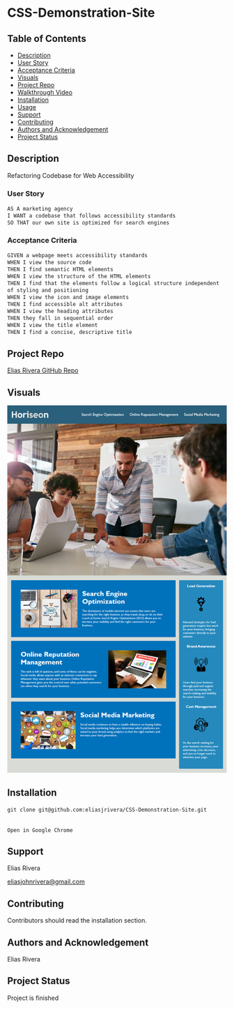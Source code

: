 # CSS-Demonstration-Site

## Table of Contents
- [Description](#description)
- [User Story](#user-story)
- [Acceptance Criteria](#acceptance-criteria)
- [Visuals](#visuals)
- [Project Repo](#project-repo)
- [Walkthrough Video](#walkthrough-video)
- [Installation](#installation)
- [Usage](#usage)
- [Support](#support)
- [Contributing](#contributing)
- [Authors and Acknowledgement](#authors-and-acknowledgement)
- [Project Status](#project-status)

## Description
Refactoring Codebase for Web Accessibility 
  
### User Story
  
```
AS A marketing agency
I WANT a codebase that follows accessibility standards
SO THAT our own site is optimized for search engines
```

### Acceptance Criteria

```
GIVEN a webpage meets accessibility standards
WHEN I view the source code
THEN I find semantic HTML elements
WHEN I view the structure of the HTML elements
THEN I find that the elements follow a logical structure independent of styling and positioning
WHEN I view the icon and image elements
THEN I find accessible alt attributes
WHEN I view the heading attributes
THEN they fall in sequential order
WHEN I view the title element
THEN I find a concise, descriptive title
```

## Project Repo
[Elias Rivera GitHub Repo](https://github.com/eliasjrivera/CSS-Demonstration-Site)

## Visuals
![Project Webpage for Refactored Code](./assets/images/CSS-Demo.png)

## Installation
`git clone git@github.com:eliasjrivera/CSS-Demonstration-Site.git`

##
`Open in Google Chrome`

## Support
Elias Rivera

eliasjohnrivera@gmail.com

## Contributing
Contributors should read the installation section.

## Authors and Acknowledgement
Elias Rivera

## Project Status
Project is finished
